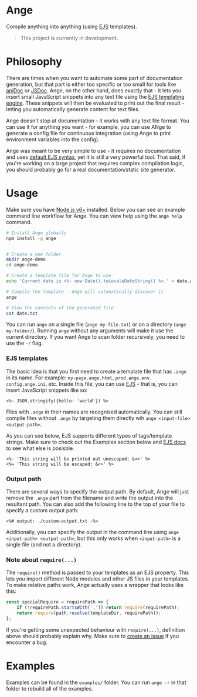 # Ange

Compile anything into anything (using [EJS](http://ejs.co/) templates).

> This project is currently in development.

# Philosophy

There are times when you want to automate some part of documentation generation, but that part is either too specific or
too small for tools like [apiDoc](http://apidocjs.com/) or [JSDoc](https://github.com/jsdoc3/jsdoc). Ange, on the other
hand, does exactly that - it lets you insert small JavaScript snippets into any text file using the
[EJS templating engine](http://ejs.co/). These snippets will then be evaluated to print out the final result - letting
you automatically generate content for text files.

Ange doesn't stop at documentation - it works with any text file format. You can use it for anything you want - for
example, you can use ANge to generate a config file for continuous integration (using Ange to print environment
variables into the config).

Ange was meant to be very simple to use - it requires no documentation and uses
[default EJS syntax](http://ejs.co/#docs), yet it is still a very powerful tool. That said, if you're working on a large
project that requires complex compilation logic, you should probably go for a real documentation/static site
generator.

# Usage

Make sure you have [Node.js v6+](https://nodejs.org/) installed. Below you can see an example command line workflow for
Ange. You can view help using the `ange help` command.

```bash
# Install Ange globally
npm install -g ange


# Create a new folder
mkdir ange-demo
cd ange-demo

# Create a template file for Ange to use
echo 'Current date is <%- new Date().toLocaleDateString() %>.' > date.ange.txt

# Compile the template - Ange will automatically discover it
ange

# View the contents of the generated file
cat date.txt
```

You can run `ange` on a single file (`ange my-file.txt`) or on a directory (`ange my-folder/`). Running `ange` without
any arguments will make it use the current directory. If you want Ange to scan folder recursively, you need to use the
`-r` flag.

### EJS templates

The basic idea is that you first need to create a template file that has `.ange` in its name. For example:
`my-page.ange.html`, `prod.ange.env`. `config.ange.ini`, etc. Inside this file, you can use [EJS](http://ejs.co/#docs) -
that is, you can insert JavaScript snippets like so:

```
<%- JSON.stringify({hello: 'world'}) %>
```

Files with `.ange` in their names are recognised automatically. You can still compile files without `.ange` by targeting
them directly wih `ange <input-file> <output-path>`.

As you can see below, EJS supports different types of tags/template strings. Make sure to check out the Examples section
below and [EJS docs](http://ejs.co/#docs) to see what else is posisble.

```
<%- 'This string will be printed out unescaped: &<>' %>
<%= 'This string will be escaped: &<>' %>
```

### Output path

There are several ways to specify the output path. By default, Ange will just remove the `.ange` part from the filename
and write the output into the resultant path. You can also add the following line to the top of your file to specify
a custom output path:

```
<%# output: ./custom-output.txt -%>
```

Additionally, you can specify the output in the command line using `ange <input-path> <output-path>`, but this only
works when `<input-path>` is a single file (and not a directory).

### Note about `require(...)`

The `require()` method is passed to your templates as an EJS property. This lets you import different Node modules and
other JS files in your templates. To make relative paths work, Ange actually uses a wrapper that looks like this:

```javascript
const specialRequire = requirePath => {
    if (!requirePath.startsWith('.')) return require(requirePath);
    return require(path.resolve(templateDir, requirePath));
};
```

If you're getting some unexpected behaviour with `require(...)`, definition above should probably explain why. Make sure
to [create an issue](https://github.com/TimboKZ/Ange/issues) if you encounter a bug.

# Examples

Examples can be found in the `examples/` folder. You can run `ange -r` in that folder to rebuild all of the examples.




